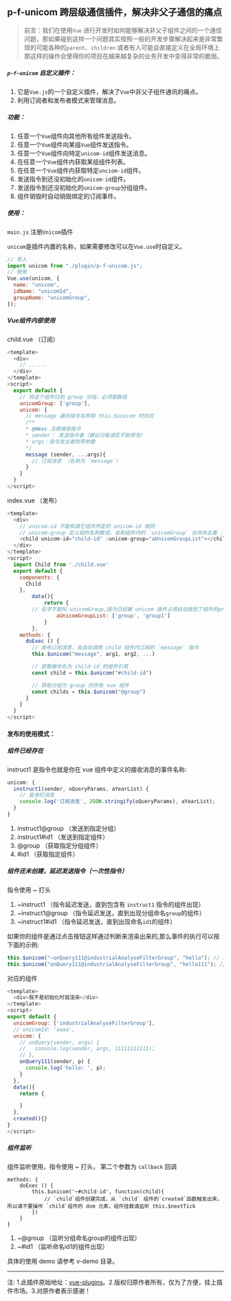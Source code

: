 ## p-f-unicom 跨层级通信插件，解决非父子通信的痛点

> 前言：我们在使用`Vue`
> 进行开发时如何能够解决非父子组件之间的一个通信问题，那如果碰到这样一个问题其实按照一般的开发步骤解决起来是非常繁琐的可能各种的`parent`、`children`
> 或者有人可能会直接定义在全局环境上那这样的操作会使得你的项目在越来越复杂的业务开发中变得非常的脆弱。

##### `p-f-unicom` 自定义插件：

1. 它是`Vue.js`的一个自定义插件，解决了`Vue`中非父子组件通讯的痛点。
2. 利用订阅者和发布者模式来管理消息。

##### 功能：

1. 任意一个`Vue`组件向其他所有组件发送指令。
2. 任意一个`Vue`组件向某组`Vue`组件发送指令。
3. 任意一个`Vue`组件向特定`unicom-id`组件发送消息。
4. 在任意一个`Vue`组件内获取某组组件列表。
5. 在任意一个`Vue`组件内获取特定`unciom-id`组件。
6. 发送指令到还没初始化的`unicom-id`组件。
7. 发送指令到还没初始化的`unicom-group`分组组件。
8. 组件销毁时自动销毁绑定的订阅事件。

##### 使用：

`main.js` 注册`Unicom`插件

`unicom`是插件内置的名称，如果需要修改可以在`Vue.use`时自定义。

```javascript
// 导入
import unicom from "./plugin/p-f-unicom.js";
// 使用
Vue.use(unicom, {
  name: "unicom",
  idName: "unicomId",
  groupName: "unicomGroup",
});
```

##### Vue组件内部使用

child.vue （订阅）

```javascript
<template>
  <div>
    // ......
  </div>
</template>
<script>
  export default {
    // 将这个组件归到 group 分组，必须是数组
    unicomGroup: ['group'],
    unicom: {
      // message 通讯指令名称和 this.$unicom 时对应
      /**
      * @desc 注册接收指令
      * sender： 发送指令者（建议只能读区不能修改）
      * args：指令发出者附带参数
      */
      message (sender, ...args){
        // 订阅消息 （名称为 `message`）
      }
    }
  }
</script>
```

index.vue （发布）

```javascript
<template>
  <div>
    // unicom-id 不能和其它组件所定的 unicom-id 相同
    // unicom-group 定义组的名称数组，会和组件内的 `unicomGroup` 合并并去重 ，不定义默认使用 child 组件内的 `unicomGroup`
    <child unicom-id="child-id" :unicom-group="aUnicomGroupList"></child>
  </div>
</template>
<script>
  import Child from './child.vue'
  export default {
    components: {
      Child
    },
		data(){
			return {
        // 名字不能叫 unicomGroup,因为已经被 unicom 插件占用自动放到了组件的props对象中所以名字会重名冲突
				aUnicomGroupList: ['group', 'group1']
			}
		},
    methods: {
      doExec () {
        // 发布订阅消息，会自动调用 child 组件内订阅的 `message` 指令
        this.$unicom("message", arg1, arg2, ...)

        // 获取被命名为 child-id 的组件引用
        const child = this.$unicom("#child-id")

        // 获取分组为 group 的所有 vue 组件
        const childs = this.$unicom("@group")
      }
    }
  }
</script>
```

#### 发布的使用模式：

##### 组件已经存在

instruct1 是指令也就是你在 vue 组件中定义的接收消息的事件名称:

```javascript
unicom: {
  instruct1(sender, oQueryParams, aYearList) {
    // 查询栏消息
    console.log('订阅消息', JSON.stringify(oQueryParams), aYearList);
  }
}
```

1. instruct1@group （发送到指定分组）
2. instruct1#id1 （发送到指定组件）
3. @group （获取指定分组组件）
4. #id1 （获取指定组件）

##### 组件还未创建，延迟发送指令（一次性指令）

指令使用 ~ 打头

1. ~instruct1 （指令延迟发送，直到包含有 `instruct1` 指令的组件出现）
2. ~instruct1@group （指令延迟发送，直到出现分组命名`group`的组件）
3. ~instruct1#id1 （指令延迟发送，直到出现命名`id1`的组件）

如果你的组件是通过点击按钮这样通过判断来渲染出来的,那么事件的执行可以按下面的示例:

```javascript
this.$unicom("~onQuery111@industrialAnalyseFilterGroup", "hello"); // 这个是发送组件未创建时的指令,指令将被缓存等待组件创建后触发onQuery111指令方法
this.$unicom("onQuery111@industrialAnalyseFilterGroup", "hello111"); // 第二次向已经创建完成的组件发送指令onQuery111需要使用不带~号的形式
```

对应的组件

```javascript
<template>
  <div>我不是初始化时就渲染</div>
</template>
<script>
export default {
  unicomGroup: ['industrialAnalyseFilterGroup'],
  // unicomId: 'aaaa',
  unicom: {
    // onQuery(sender, args) {
    //   console.log(sender, args, 11111111111);
    // },
    onQuery111(sender, p) {
      console.log('hello: ', p);
    }
  },
  data(){
    return {

    }
  },
  created(){}
}
</script>
```

##### 组件监听

组件监听使用，指令使用 ~ 打头， 第二个参数为 `callback` 回调

```
methods: {
    doExec () {
        this.$unicom('~#child-id', function(child){
            // `child`组件创建完成，从 `child` 组件的`created`函数触发出来，所以请不要操作 `child`组件的 dom 元素，组件挂载请监听 this.$nextTick
        })
    }
}
```

1. ~@group （监听分组命名group的组件出现）
2. ~#id1 （监听命名id1的组件出现）

具体的使用 demo 请参考 v-demo 目录。

---

注: 1.此插件原始地址：[vue-plugins](https://gitee.com/zhangh-design/vue-plugins)。2.版权归原作者所有，仅为了方便，挂上插件市场。3.对原作者表示感谢！
